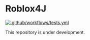 # Roblox4J

[![.github/workflows/tests.yml](https://github.com/GestaIt/Roblox4J/actions/workflows/tests.yml/badge.svg)](https://github.com/GestaIt/Roblox4J/actions/workflows/tests.yml)

This repository is under development.
